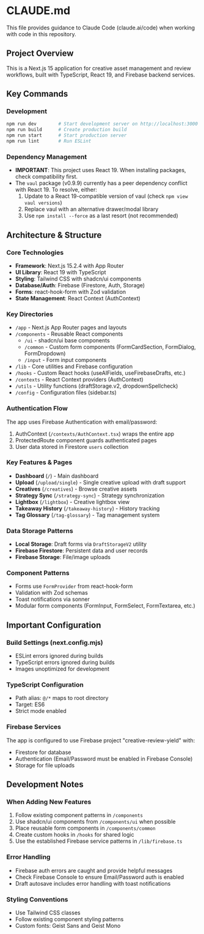 # CLAUDE.md

This file provides guidance to Claude Code (claude.ai/code) when working with code in this repository.

## Project Overview

This is a Next.js 15 application for creative asset management and review workflows, built with TypeScript, React 19, and Firebase backend services.

## Key Commands

### Development
```bash
npm run dev        # Start development server on http://localhost:3000
npm run build      # Create production build
npm run start      # Start production server
npm run lint       # Run ESLint
```

### Dependency Management
- **IMPORTANT**: This project uses React 19. When installing packages, check compatibility first.
- The `vaul` package (v0.9.9) currently has a peer dependency conflict with React 19. To resolve, either:
  1. Update to a React 19-compatible version of vaul (check `npm view vaul versions`)
  2. Replace vaul with an alternative drawer/modal library
  3. Use `npm install --force` as a last resort (not recommended)

## Architecture & Structure

### Core Technologies
- **Framework**: Next.js 15.2.4 with App Router
- **UI Library**: React 19 with TypeScript
- **Styling**: Tailwind CSS with shadcn/ui components
- **Database/Auth**: Firebase (Firestore, Auth, Storage)
- **Forms**: react-hook-form with Zod validation
- **State Management**: React Context (AuthContext)

### Key Directories
- `/app` - Next.js App Router pages and layouts
- `/components` - Reusable React components
  - `/ui` - shadcn/ui base components
  - `/common` - Custom form components (FormCardSection, FormDialog, FormDropdown)
  - `/input` - Form input components
- `/lib` - Core utilities and Firebase configuration
- `/hooks` - Custom React hooks (useAIFields, useFirebaseDrafts, etc.)
- `/contexts` - React Context providers (AuthContext)
- `/utils` - Utility functions (draftStorage.v2, dropdownSpellcheck)
- `/config` - Configuration files (sidebar.ts)

### Authentication Flow
The app uses Firebase Authentication with email/password:
1. AuthContext (`/contexts/AuthContext.tsx`) wraps the entire app
2. ProtectedRoute component guards authenticated pages
3. User data stored in Firestore `users` collection

### Key Features & Pages
- **Dashboard** (`/`) - Main dashboard
- **Upload** (`/upload/single`) - Single creative upload with draft support
- **Creatives** (`/creatives`) - Browse creative assets
- **Strategy Sync** (`/strategy-sync`) - Strategy synchronization
- **Lightbox** (`/lightbox`) - Creative lightbox view
- **Takeaway History** (`/takeaway-history`) - History tracking
- **Tag Glossary** (`/tag-glossary`) - Tag management system

### Data Storage Patterns
- **Local Storage**: Draft forms via `DraftStorageV2` utility
- **Firebase Firestore**: Persistent data and user records
- **Firebase Storage**: File/image uploads

### Component Patterns
- Forms use `FormProvider` from react-hook-form
- Validation with Zod schemas
- Toast notifications via sonner
- Modular form components (FormInput, FormSelect, FormTextarea, etc.)

## Important Configuration

### Build Settings (next.config.mjs)
- ESLint errors ignored during builds
- TypeScript errors ignored during builds
- Images unoptimized for development

### TypeScript Configuration
- Path alias: `@/*` maps to root directory
- Target: ES6
- Strict mode enabled

### Firebase Services
The app is configured to use Firebase project "creative-review-yield" with:
- Firestore for database
- Authentication (Email/Password must be enabled in Firebase Console)
- Storage for file uploads

## Development Notes

### When Adding New Features
1. Follow existing component patterns in `/components`
2. Use shadcn/ui components from `/components/ui` when possible
3. Place reusable form components in `/components/common`
4. Create custom hooks in `/hooks` for shared logic
5. Use the established Firebase service patterns in `/lib/firebase.ts`

### Error Handling
- Firebase auth errors are caught and provide helpful messages
- Check Firebase Console to ensure Email/Password auth is enabled
- Draft autosave includes error handling with toast notifications

### Styling Conventions
- Use Tailwind CSS classes
- Follow existing component styling patterns
- Custom fonts: Geist Sans and Geist Mono